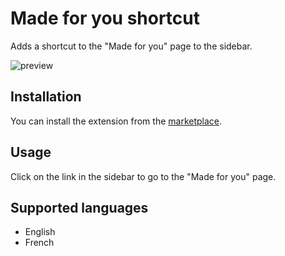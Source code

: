 # Made for you shortcut

Adds a shortcut to the "Made for you" page to the sidebar.

![preview](https://raw.githubusercontent.com/Pithaya/spicetify-apps/main/extensions/made-for-you-shortcut/preview.png)

## Installation

You can install the extension from the [marketplace](https://github.com/spicetify/spicetify-marketplace).

## Usage

Click on the link in the sidebar to go to the "Made for you" page.

## Supported languages

-   English
-   French
